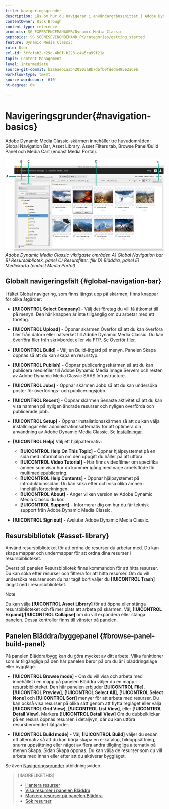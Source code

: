 ```yaml
---
title: Navigeringsgrunder
description: Läs om hur du navigerar i användargränssnittet i Adobe Dynamic Media Classic.
contentOwner: Rick Brough
content-type: reference
products: SG_EXPERIENCEMANAGER/Dynamic-Media-Classic
geptopics: SG_SCENESEVENONDEMAND_PK/categories/getting_started
feature: Dynamic Media Classic
role: User
exl-id: 3ffcfab2-c29d-4b0f-b223-c4a5ca99f21a
topic: Content Management
level: Intermediate
source-git-commit: b2a6aeb1aab420803a8b7dafb0fdeda495e2a69b
workflow-type: tm+mt
source-wordcount: '610'
ht-degree: 0%

---
```


# Navigeringsgrunder{#navigation-basics}

Adobe Dynamic Media Classic-skärmen innehåller tre huvudområden: Global Navigation Bar, Asset Library, Asset Filters tab, Browse Panel/Build Panel och Media Cart (endast Media Portal).

![Navigeringsgrunder](/help/using/assets/gs_navigation_basics_popup_popup.png)
*Adobe Dynamic Media Classic viktigaste områden*
*A) Global Navigation bar B) Resursbibliotek, panel C) Resursfilter, flik D) Bläddra, panel E) Mediekarta (endast Media Portal)*

## Globalt navigeringsfält {#global-navigation-bar}

I fältet Global navigering, som finns längst upp på skärmen, finns knappar för olika åtgärder:

* **[!UICONTROL Select Company]** - Välj det företag du vill få åtkomst till på menyn. Den här knappen är inte tillgänglig om du arbetar med ett företag.

* **[!UICONTROL Upload]** - Öppnar skärmen Överför så att du kan överföra filer från datorn eller nätverket till Adobe Dynamic Media Classic. Du kan överföra filer från skrivbordet eller via FTP. Se [Överför filer](/help/using/uploading-files.md).

* **[!UICONTROL Build]** - Välj en Build-åtgärd på menyn. Panelen Skapa öppnas så att du kan skapa en resurstyp.

* **[!UICONTROL Publish]** - Öppnar publiceringsskärmen så att du kan publicera mediefiler till Adobe Dynamic Media Image Servers och resten av Adobe Dynamic Media Classic SAAS Infrastructure.

* **[!UICONTROL Jobs]** - Öppnar skärmen Jobb så att du kan undersöka poster för överförings- och publiceringsjobb.

* **[!UICONTROL Recent]** - Öppnar skärmen Senaste aktivitet så att du kan visa namnen på nyligen ändrade resurser och nyligen överförda och publicerade jobb.

* **[!UICONTROL Setup]** - Öppnar installationsskärmen så att du kan välja inställningar eller administrationsalternativ för att optimera din användning av Adobe Dynamic Media Classic. Se [Inställningar](/help/using/setup-basics.md).

* **[!UICONTROL Help]** Välj ett hjälpalternativ:

   * **[!UICONTROL Help On This Topic]** - Öppnar hjälpsystemet på en sida med information om den uppgift du håller på att utföra.
   * **[!UICONTROL Video Tutorial]** - Här finns videofilmer om specifika ämnen som visar hur du kommer igång med varje arbetsflöde för multimediepublicering.
   * **[!UICONTROL Help Contents]** - Öppnar hjälpsystemet på introduktionssidan. Du kan söka efter och visa olika ämnen i innehållsförteckningen.
   * **[!UICONTROL About]** - Anger vilken version av Adobe Dynamic Media Classic du kör.
   * **[!UICONTROL Support]** - Informerar dig om hur du får teknisk support från Adobe Dynamic Media Classic.

* **[!UICONTROL Sign out]** - Avslutar Adobe Dynamic Media Classic.

## Resursbibliotek {#asset-library}

Använd resursbiblioteket för att ordna de resurser du arbetar med. Du kan skapa mappar och undermappar för att ordna dina resurser i resursbiblioteket.

Överst på panelen Resursbibliotek finns kommandon för att hitta resurser. Du kan söka efter resurser och filtrera för att hitta resurser. Om du vill undersöka resurser som du har tagit bort väljer du **[!UICONTROL Trash]** längst ned i resursbiblioteket.

>[!NOTE]
>
>Du kan välja **[!UICONTROL Asset Library]** för att öppna eller stänga resursbiblioteket och få mer plats att arbeta på skärmen. Välj **[!UICONTROL Expand]**/**[!UICONTROL Collapse]** om du vill expandera eller stänga panelen. Dessa kontroller finns till vänster på panelen.

## Panelen Bläddra/byggepanel {#browse-panel-build-panel}

På panelen Bläddra/bygg kan du göra mycket av ditt arbete. Vilka funktioner som är tillgängliga på den här panelen beror på om du är i bläddringsläge eller byggläge.

* **[!UICONTROL Browse mode]** - Om du vill visa och arbeta med innehållet i en mapp på panelen Bläddra väljer du en mapp i resursbiblioteket. Den här panelen erbjuder **[!UICONTROL File]**, **[!UICONTROL Preview]**, **[!UICONTROL Select All]**, **[!UICONTROL Select None]** och **[!UICONTROL Sort]** menyer för att arbeta med resurser. Du kan också visa resurser på olika sätt genom att flytta reglaget eller välja **[!UICONTROL Grid View]**, **[!UICONTROL List View]**, eller **[!UICONTROL Detail View]**. Markera **[!UICONTROL Detail View]** Om du dubbelklickar på en resurs öppnas resursen i detaljvyn, där du kan utföra resursberoende filåtgärder.

* **[!UICONTROL Build mode]** - Välj **[!UICONTROL Build]** väljer du sedan ett alternativ så att du kan börja skapa en e-katalog, bilduppsättning, snurra uppsättning eller något av flera andra tillgängliga alternativ på menyn Skapa. Sidan Skapa öppnas. Du kan välja de resurser som du vill arbeta med innan eller efter att du aktiverar byggläget.

Se även [Navigeringsgrunder](https://s7d5.scene7.com/s7viewers/html5/VideoViewer.html?videoserverurl=https://s7d5.scene7.com/is/content/&amp;emailurl=https://s7d5.scene7.com/s7/emailFriend&amp;serverUrl=https://s7d5.scene7.com/is/image/&amp;config=Scene7SharedAssets/Universal_HTML5_Video&amp;contenturl=https://s7d5.scene7.com/skins/&amp;asset=S7tutorials/571_Navigation%20Basics_converted%20renamed_Getting%20Started-AVS) utbildningsvideo.

>[!MORELIKETHIS]
>
>* [Hantera resurser](about-managing-assets.md)
>* [Visa resurser i panelen Bläddra](viewing-assets-browse-panel.md#viewing_assets_in_the_browse_panel)
>* [Markera resurser på panelen Bläddra](selecting-assets-browse-panel.md#selecting_assets_in_the_browse_panel)
>* [Sök resurser](searching-assets.md#searching_assets)
